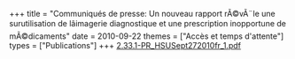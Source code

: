 +++
title = "Communiqués de presse: Un nouveau rapport rÃ©vÃ¨le une surutilisation de lâimagerie diagnostique et une prescription inopportune de mÃ©dicaments"
date = 2010-09-22
themes = ["Accès et temps d'attente"]
types = ["Publications"]
+++
[2.33.1-PR_HSUSept272010fr_1.pdf](/files/2.33.1-PR_HSUSept272010fr_1.pdf)
